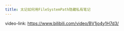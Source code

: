 ```yaml
---
title: 太记如何用FileSystemPath隐藏私有笔记
---
```


video-link: <https://www.bilibili.com/video/BV1jo4y1H7d3/>